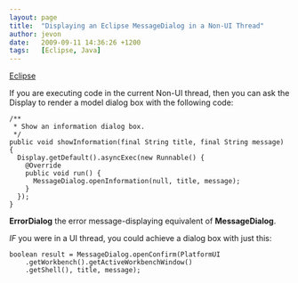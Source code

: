 ```yaml
---
layout: page
title:  "Displaying an Eclipse MessageDialog in a Non-UI Thread"
author: jevon
date:   2009-09-11 14:36:26 +1200
tags:   [Eclipse, Java]
---
```


[Eclipse](eclipse.md)

If you are executing code in the current Non-UI thread, then you can ask the Display to render a model dialog box with the following code:

```
/**
 * Show an information dialog box.
 */
public void showInformation(final String title, final String message) {
  Display.getDefault().asyncExec(new Runnable() {
    @Override
    public void run() {
      MessageDialog.openInformation(null, title, message);
    }
  });
}
```

**ErrorDialog** the error message-displaying equivalent of **MessageDialog**.

_IF_ you were in a UI thread, you could achieve a dialog box with just this:

```
boolean result = MessageDialog.openConfirm(PlatformUI
    .getWorkbench().getActiveWorkbenchWindow()
    .getShell(), title, message);
```
